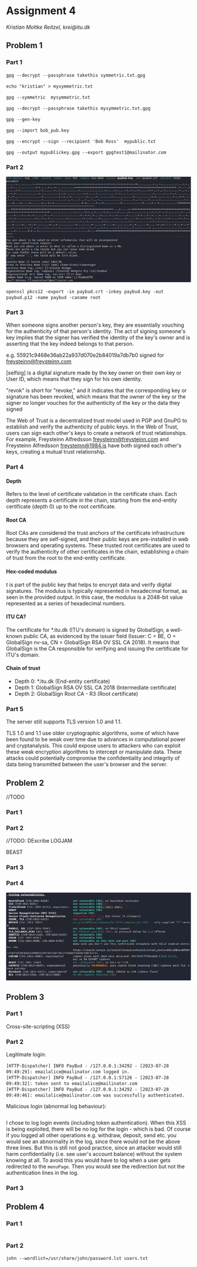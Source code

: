 # Assignment 4
_Kristian Moltke Reitzel, krei@itu.dk_

## Problem 1
### Part 1
```shell
gpg --decrypt --passphrase takethis symmetric.txt.gpg
```

```shell
echo "kristian" > mysymmetric.txt
```

```shell
gpg --symmetric  mysymmetric.txt
```

```shell
gpg --decrypt --passphrase takethis mysymmetric.txt.gpg
```

```shell
gpg --gen-key
```

```shell
gpg --import bob_pub.key
```

```shell
gpg --encrypt --sign --recipient 'Bob Ross'  mypublic.txt
```

```shell
gpg --output mypublickey.gpg --export gpgtest1@mailinator.com
```

### Part 2
![img.png](screenshots/img.png)
```shell
openssl pkcs12 -export -in paybud.crt -inkey paybud.key -out paybud.p12 -name paybud -caname root
```

### Part 3
When someone signs another person's key, they are essentially vouching for the authenticity of that person's identity. The act of signing someone's key implies that the signer has verified the identity of the key's owner and is asserting that the key indeed belongs to that person.

e.g.
55921c9468e36ab22a937d070e2b84019a7db7b0 signed for freysteinn@freysteinn.com

[selfsig] is a digital signature made by the key owner on their own key or User ID, which means that they sign for his own identity.

"revok" is short for "revoke," and it indicates that the corresponding key or signature has been revoked, which means that the owner of the key or the signer no longer vouches for the authenticity of the key or the data they signed

The Web of Trust is a decentralized trust model used in PGP and GnuPG to establish and verify the authenticity of public keys. In the Web of Trust, users can sign each other's keys to create a network of trust relationships. For example, Freysteinn Alfredsson freysteinn@freysteinn.com and Freysteinn Alfredsson freysteinn@1984.is have both signed each other's keys, creating a mutual trust relationship.

### Part 4
#### Depth

Refers to the level of certificate validation in the certificate chain. Each depth represents a certificate in the chain, starting from the end-entity certificate (depth 0) up to the root certificate.

#### Root CA
Root CAs are considered the trust anchors of the certificate infrastructure because they are self-signed, and their public keys are pre-installed in web browsers and operating systems. These trusted root certificates are used to verify the authenticity of other certificates in the chain, establishing a chain of trust from the root to the end-entity certificate.

#### Hex-coded modulus
t is part of the public key that helps to encrypt data and verify digital signatures. The modulus is typically represented in hexadecimal format, as seen in the provided output. In this case, the modulus is a 2048-bit value represented as a series of hexadecimal numbers.

#### ITU CA?
The certificate for *.itu.dk (ITU's domain) is signed by GlobalSign, a well-known public CA, as evidenced by the issuer field (Issuer: C = BE, O = GlobalSign nv-sa, CN = GlobalSign RSA OV SSL CA 2018). It means that GlobalSign is the CA responsible for verifying and issuing the certificate for ITU's domain.

#### Chain of trust
- Depth 0: *.itu.dk (End-entity certificate)
- Depth 1: GlobalSign RSA OV SSL CA 2018 (Intermediate certificate)
- Depth 2: GlobalSign Root CA - R3 (Root certificate)

### Part 5
The server still supports TLS version 1.0 and 1.1.

TLS 1.0 and 1.1 use older cryptographic algorithms, some of which have been found to be weak over time due to advances in computational power and cryptanalysis. This could expose users to attackers who can exploit these weak encryption algorithms to intercept or manipulate data. These attacks could potentially compromise the confidentiality and integrity of data being transmitted between the user's browser and the server.

## Problem 2
//TODO
### Part 1

### Part 2
//TODO: DEscribe
LOGJAM

BEAST

### Part 3


### Part 4
![img.png](screenshots/img1.png)

## Problem 3
### Part 1
Cross-site-scripting (XSS)

### Part 2
Legitimate login:
```
[HTTP-Dispatcher] INFO PayBud - /127.0.0.1:34292 - [2023-07-28 09:49:29]: emailalice@mailinator.com logged in.
[HTTP-Dispatcher] INFO PayBud - /127.0.0.1:57126 - [2023-07-28 09:49:32]: token sent to emailalice@mailinator.com
[HTTP-Dispatcher] INFO PayBud - /127.0.0.1:34292 - [2023-07-28 09:49:46]: emailalice@mailinator.com was successfully authenticated.
```

Malicious login (abnormal log behaviour):
```

```
I chose to log login events (including token authentication). When this XSS is being exploited, there will be no log for the login - which is bad. Of course if you logged all other operations e.g. withdraw, deposit, send etc. you would see an abnormality in the log, since there would not be the above three lines. But this is still not good practice, since an attacker would still harm confidentiality (i.e. see user's account balance) without the system knowing at all. To avoid this you would have to log when a user gets redirected to the `menuPage`. Then you would see the redirection but not the authentication lines in the log.



### Part 3

## Problem 4
### Part 1
```

```

### Part 2
```shell
john --wordlist=/usr/share/john/password.lst users.txt
```

